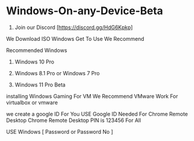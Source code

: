 
# Windows-On-any-Device-Beta

1. Join our Discord [https://discord.gg/HdG6Kpkp]

We Download ISO
Windows Get To Use We Recommend 

Recommended Windows

1. Windows 10 Pro

2. Windows 8.1 Pro or Windows 7 Pro

3. Windows 11 Pro Beta


installing Windows
Gaming For VM We Recommend VMware
Work For virtualbox or vmware

we create a google ID For You USE
Google ID Needed For Chrome Remote Desktop
Chrome Remote Desktop PIN is 123456 For All

USE Windows [ Password or Password No ]
